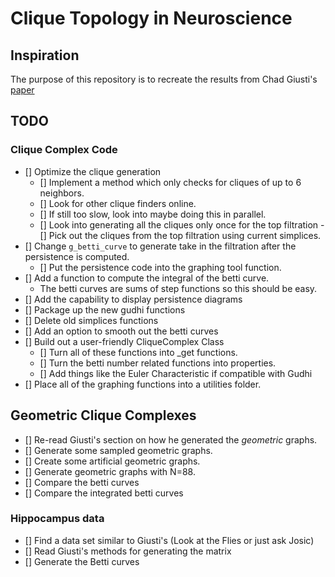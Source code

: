 # Clique Topology in Neuroscience

## Inspiration
The purpose of this repository is to recreate the results from Chad Giusti's [paper](https://www.pnas.org/doi/abs/10.1073/pnas.1506407112)

## TODO 

### Clique Complex Code
- [] Optimize the clique generation
	- [] Implement a method which only checks for cliques of up to 6 neighbors.
	- [] Look for other clique finders online.
	- [] If still too slow, look into maybe doing this in parallel.
	- [] Look into generating all the cliques only once for the top filtration
		-[] Pick out the cliques from the top filtration using current simplices.
- [] Change `g_betti_curve` to generate take in the filtration after the persistence is computed.
	- [] Put the persistence code into the graphing tool function.
- [] Add a function to compute the integral of the betti curve.
	- The betti curves are sums of step functions so this should be easy.
- [] Add the capability to display persistence diagrams
- [] Package up the new gudhi functions
- [] Delete old simplices functions
- [] Add an option to smooth out the betti curves
- [] Build out a user-friendly CliqueComplex Class
	- [] Turn all of these functions into _get functions.
	- [] Turn the betti number related functions into properties.
	- [] Add things like the Euler Characteristic if compatible with Gudhi
- [] Place all of the graphing functions into a utilities folder.

## Geometric Clique Complexes
- [] Re-read Giusti's section on how he generated the *geometric* graphs.
- [] Generate some sampled geometric graphs.
- [] Create some artificial geometric graphs.
- [] Generate geometric graphs with N=88.
- [] Compare the betti curves
- [] Compare the integrated betti curves

### Hippocampus data
- [] Find a data set similar to Giusti's (Look at the Flies or just ask Josic)
- [] Read Giusti's methods for generating the matrix
- [] Generate the Betti curves

